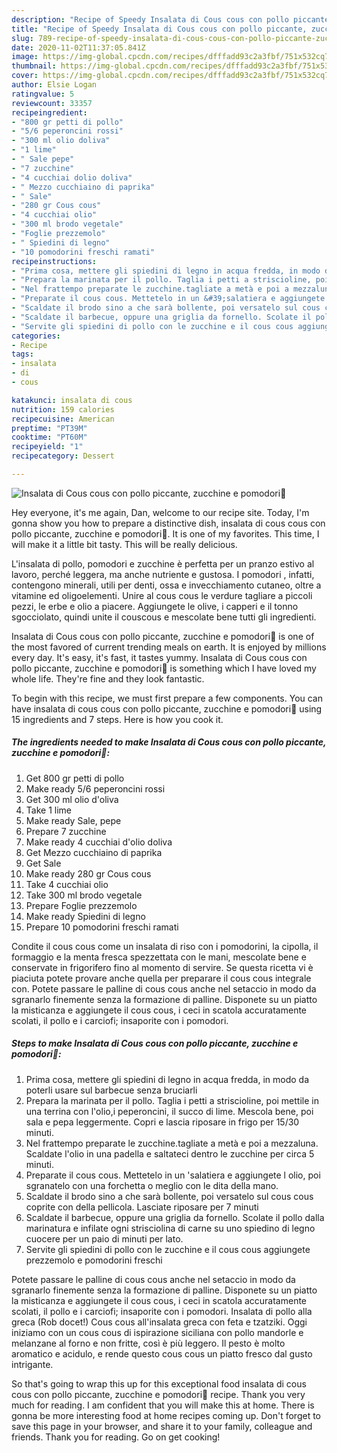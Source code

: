 ```yaml
---
description: "Recipe of Speedy Insalata di Cous cous con pollo piccante, zucchine e pomodori🍅"
title: "Recipe of Speedy Insalata di Cous cous con pollo piccante, zucchine e pomodori🍅"
slug: 789-recipe-of-speedy-insalata-di-cous-cous-con-pollo-piccante-zucchine-e-pomodori
date: 2020-11-02T11:37:05.841Z
image: https://img-global.cpcdn.com/recipes/dfffadd93c2a3fbf/751x532cq70/insalata-di-cous-cous-con-pollo-piccante-zucchine-e-pomodori🍅-recipe-main-photo.jpg
thumbnail: https://img-global.cpcdn.com/recipes/dfffadd93c2a3fbf/751x532cq70/insalata-di-cous-cous-con-pollo-piccante-zucchine-e-pomodori🍅-recipe-main-photo.jpg
cover: https://img-global.cpcdn.com/recipes/dfffadd93c2a3fbf/751x532cq70/insalata-di-cous-cous-con-pollo-piccante-zucchine-e-pomodori🍅-recipe-main-photo.jpg
author: Elsie Logan
ratingvalue: 5
reviewcount: 33357
recipeingredient:
- "800 gr petti di pollo"
- "5/6 peperoncini rossi"
- "300 ml olio doliva"
- "1 lime"
- " Sale pepe"
- "7 zucchine"
- "4 cucchiai dolio doliva"
- " Mezzo cucchiaino di paprika"
- " Sale"
- "280 gr Cous cous"
- "4 cucchiai olio"
- "300 ml brodo vegetale"
- "Foglie prezzemolo"
- " Spiedini di legno"
- "10 pomodorini freschi ramati"
recipeinstructions:
- "Prima cosa, mettere gli spiedini di legno in acqua fredda, in modo da poterli usare sul barbecue senza bruciarli"
- "Prepara la marinata per il pollo. Taglia i petti a striscioline, poi mettile in una terrina con l&#39;olio,i peperoncini, il succo di lime. Mescola bene, poi sala e pepa leggermente. Copri e lascia riposare in frigo per 15/30 minuti."
- "Nel frattempo preparate le zucchine.tagliate a metà e poi a mezzaluna. Scaldate l&#39;olio in una padella e saltateci dentro le zucchine per circa 5 minuti."
- "Preparate il cous cous. Mettetelo in un &#39;salatiera e aggiungete l olio, poi sgranatelo con una forchetta o meglio con le dita della mano."
- "Scaldate il brodo sino a che sarà bollente, poi versatelo sul cous cous coprite con della pellicola. Lasciate riposare per 7 minuti"
- "Scaldate il barbecue, oppure una griglia da fornello. Scolate il pollo dalla marinatura e infilate ogni strisciolina di carne su uno spiedino di legno cuocere per un paio di minuti per lato."
- "Servite gli spiedini di pollo con le zucchine e il cous cous aggiungete prezzemolo e pomodorini freschi"
categories:
- Recipe
tags:
- insalata
- di
- cous

katakunci: insalata di cous 
nutrition: 159 calories
recipecuisine: American
preptime: "PT39M"
cooktime: "PT60M"
recipeyield: "1"
recipecategory: Dessert

---
```



![Insalata di Cous cous con pollo piccante, zucchine e pomodori🍅](https://img-global.cpcdn.com/recipes/dfffadd93c2a3fbf/751x532cq70/insalata-di-cous-cous-con-pollo-piccante-zucchine-e-pomodori🍅-recipe-main-photo.jpg)

Hey everyone, it's me again, Dan, welcome to our recipe site. Today, I'm gonna show you how to prepare a distinctive dish, insalata di cous cous con pollo piccante, zucchine e pomodori🍅. It is one of my favorites. This time, I will make it a little bit tasty. This will be really delicious.

L&#39;insalata di pollo, pomodori e zucchine è perfetta per un pranzo estivo al lavoro, perché leggera, ma anche nutriente e gustosa. I pomodori , infatti, contengono minerali, utili per denti, ossa e invecchiamento cutaneo, oltre a vitamine ed oligoelementi. Unire al cous cous le verdure tagliare a piccoli pezzi, le erbe e olio a piacere. Aggiungete le olive, i capperi e il tonno sgocciolato, quindi unite il couscous e mescolate bene tutti gli ingredienti.

Insalata di Cous cous con pollo piccante, zucchine e pomodori🍅 is one of the most favored of current trending meals on earth. It is enjoyed by millions every day. It's easy, it's fast, it tastes yummy. Insalata di Cous cous con pollo piccante, zucchine e pomodori🍅 is something which I have loved my whole life. They're fine and they look fantastic.


To begin with this recipe, we must first prepare a few components. You can have insalata di cous cous con pollo piccante, zucchine e pomodori🍅 using 15 ingredients and 7 steps. Here is how you cook it.

<!--inarticleads1-->

##### The ingredients needed to make Insalata di Cous cous con pollo piccante, zucchine e pomodori🍅:

1. Get 800 gr petti di pollo
1. Make ready 5/6 peperoncini rossi
1. Get 300 ml olio d&#39;oliva
1. Take 1 lime
1. Make ready  Sale, pepe
1. Prepare 7 zucchine
1. Make ready 4 cucchiai d&#39;olio doliva
1. Get  Mezzo cucchiaino di paprika
1. Get  Sale
1. Make ready 280 gr Cous cous
1. Take 4 cucchiai olio
1. Take 300 ml brodo vegetale
1. Prepare Foglie prezzemolo
1. Make ready  Spiedini di legno
1. Prepare 10 pomodorini freschi ramati


Condite il cous cous come un insalata di riso con i pomodorini, la cipolla, il formaggio e la menta fresca spezzettata con le mani, mescolate bene e conservate in frigorifero fino al momento di servire. Se questa ricetta vi è piaciuta potete provare anche quella per preparare il cous cous integrale con. Potete passare le palline di cous cous anche nel setaccio in modo da sgranarlo finemente senza la formazione di palline. Disponete su un piatto la misticanza e aggiungete il cous cous, i ceci in scatola accuratamente scolati, il pollo e i carciofi; insaporite con i pomodori. 

<!--inarticleads2-->

##### Steps to make Insalata di Cous cous con pollo piccante, zucchine e pomodori🍅:

1. Prima cosa, mettere gli spiedini di legno in acqua fredda, in modo da poterli usare sul barbecue senza bruciarli
1. Prepara la marinata per il pollo. Taglia i petti a striscioline, poi mettile in una terrina con l&#39;olio,i peperoncini, il succo di lime. Mescola bene, poi sala e pepa leggermente. Copri e lascia riposare in frigo per 15/30 minuti.
1. Nel frattempo preparate le zucchine.tagliate a metà e poi a mezzaluna. Scaldate l&#39;olio in una padella e saltateci dentro le zucchine per circa 5 minuti.
1. Preparate il cous cous. Mettetelo in un &#39;salatiera e aggiungete l olio, poi sgranatelo con una forchetta o meglio con le dita della mano.
1. Scaldate il brodo sino a che sarà bollente, poi versatelo sul cous cous coprite con della pellicola. Lasciate riposare per 7 minuti
1. Scaldate il barbecue, oppure una griglia da fornello. Scolate il pollo dalla marinatura e infilate ogni strisciolina di carne su uno spiedino di legno cuocere per un paio di minuti per lato.
1. Servite gli spiedini di pollo con le zucchine e il cous cous aggiungete prezzemolo e pomodorini freschi


Potete passare le palline di cous cous anche nel setaccio in modo da sgranarlo finemente senza la formazione di palline. Disponete su un piatto la misticanza e aggiungete il cous cous, i ceci in scatola accuratamente scolati, il pollo e i carciofi; insaporite con i pomodori. Insalata di pollo alla greca (Rob docet!) Cous cous all&#39;insalata greca con feta e tzatziki. Oggi iniziamo con un cous cous di ispirazione siciliana con pollo mandorle e melanzane al forno e non fritte, così è più leggero. Il pesto è molto aromatico e acidulo, e rende questo cous cous un piatto fresco dal gusto intrigante. 

So that's going to wrap this up for this exceptional food insalata di cous cous con pollo piccante, zucchine e pomodori🍅 recipe. Thank you very much for reading. I am confident that you will make this at home. There is gonna be more interesting food at home recipes coming up. Don't forget to save this page in your browser, and share it to your family, colleague and friends. Thank you for reading. Go on get cooking!
